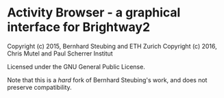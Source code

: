 # Activity Browser - a graphical interface for Brightway2

Copyright (c) 2015, Bernhard Steubing and ETH Zurich
Copyright (c) 2016, Chris Mutel and Paul Scherrer Institut

Licensed under the GNU General Public License.

Note that this is a *hard* fork of Bernhard Steubing's work, and does not preserve compatibility.
